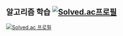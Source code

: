 ## 알고리즘 학습  [![Solved.ac프로필](http://mazassumnida.wtf/api/mini/generate_badge?boj=opr8632)](https://solved.ac/opr8632)
[![Solved.ac
프로필](http://mazassumnida.wtf/api/v2/generate_badge?boj=opr8632)](https://solved.ac/opr8632)